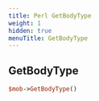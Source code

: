 ```yaml
---
title: Perl GetBodyType
weight: 1
hidden: true
menuTitle: GetBodyType
---
```

## GetBodyType
```perl
$mob->GetBodyType()
```
